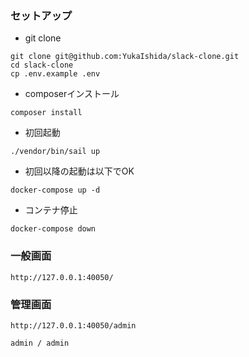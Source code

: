 ### セットアップ

- git clone
```
git clone git@github.com:YukaIshida/slack-clone.git
cd slack-clone
cp .env.example .env
```

- composerインストール
```
composer install
```

- 初回起動
```
./vendor/bin/sail up
```

- 初回以降の起動は以下でOK
```
docker-compose up -d
```

- コンテナ停止
```
docker-compose down
```

### 一般画面

```
http://127.0.0.1:40050/
```

### 管理画面

```
http://127.0.0.1:40050/admin

admin / admin
```